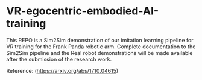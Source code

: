 # VR-egocentric-embodied-AI-training
This REPO is a Sim2Sim demonstration of our imitation learning pipeline for VR training for the Frank Panda robotic arm. 
Complete documentation to the Sim2Sim pipeline and the Real robot demonstrations will be made available after the submission of the research work.

Reference: (https://arxiv.org/abs/1710.04615)
